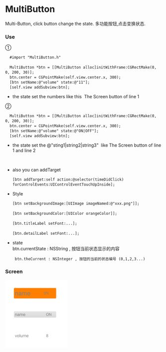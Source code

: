 # MultiButton
Multi-Button, click button change the state. 多功能按钮,点击变换状态.

### Use

①

      #import "MultiButton.h"

      MultiButton *btn = [[MultiButton alloc]initWithFrame:CGRectMake(0, 0, 200, 30)];
      btn.center = CGPointMake(self.view.center.x, 300);
      [btn setName:@"volume" state:@"11"];
      [self.view addSubview:btn];

* the state set the numbers like this  The Screen button of line 1

②

      MultiButton *btn = [[MultiButton alloc]initWithFrame:CGRectMake(0, 0, 200, 30)];
      btn.center = CGPointMake(self.view.center.x, 300);
      [btn setName:@"volume" state:@"ON|OFF"];
      [self.view addSubview:btn];
      
* the state set the @"sting1|string2|string3"  like  The Screen button of line 1 and line 2

    

* also you can addTarget
        
      [btn addTarget:self action:@selector(timeDidClick) forControlEvents:UIControlEventTouchUpInside];

* Style
       
      [btn setBackgroundImage:[UIImage imageNamed:@"xxx.png"]];
      
      [btn setBackgroundColor:[UIColor orangeColor]];
      
      [btn.titleLabel setFont:...];
      
      [btn.detailLabel setFont:...];

* state
          
       btn.currentState : NSString , 按钮当前状态显示的内容
          
       btn.theCurrent : NSInteger , 按钮的当前的状态编号 (0,1,2,3...)

### Screen
 <img src="https://github.com/qianlishun/MultiButton/blob/master/QQ20161013-0@2x.png?raw=true" alt="" width="200" />
